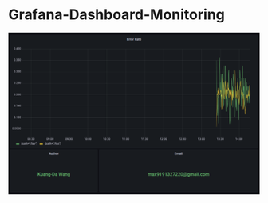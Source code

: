 # Grafana-Dashboard-Monitoring
![image](https://github.com/KuangDW/Grafana-Dashboard-Monitoring/blob/main/monitor.png)
